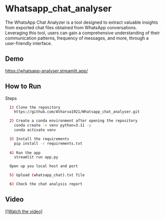 
# Whatsapp_chat_analyser


The WhatsApp Chat Analyzer is a tool designed to extract valuable insights from exported chat files obtained from WhatsApp conversations. Leveraging this tool, users can gain a comprehensive understanding of their communication patterns, frequency of messages, and more, through a user-friendly interface.

## Demo

https://whatsapp-analyser.streamlit.app/


## How to Run

Steps

```bash
  1) Clone the repository
    https://github.com/Atharva1921/Whatsapp_chat_analyser.git 

  2) Create a conda environment after opening the repository
    conda create -n venv python=3.11 -y
    conda activate venv

  3) Install the requirements
    pip install -r requirements.txt
  
  4) Run the app
    streamlit run app.py

  Open up you local host and port

  5) Upload (whatsapp_chat).txt file 

  6) Check the chat analysis report
```
    
## Video

[![Watch the video]](https://youtu.be/QZ5Z78_rAsE)